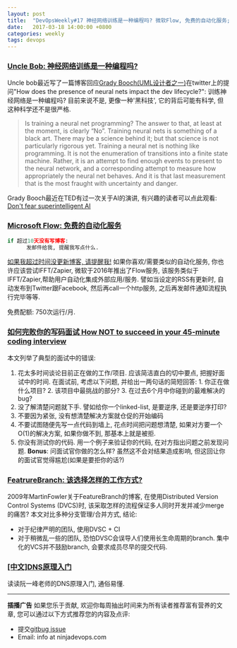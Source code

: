 ```yaml
---
layout: post
title:  "DevOpsWeekly#17 神经网络训练是一种编程吗? 微软Flow, 免费的自动化服务; 如何完败你的写代码面试? 该选择怎样FeatureBranch工作方式? DNS原理入门"
date:   2017-03-18 14:00:00 +0800
categories: weekly
tags: devops
---
```


### [**Uncle Bob: 神经网络训练是一种编程吗?**](http://blog.cleancoder.com/uncle-bob/2017/03/16/DrCalvin.html)
  
  Uncle bob最近写了一篇博客回应[Grady Booch(UML设计者之一)](https://en.wikipedia.org/wiki/Grady_Booch)在twitter上的提问"How does the presence of neural nets impact the dev lifecycle?":
   训练神经网络是一种编程吗? 目前来说不是, 更像一种'黑科技', 它的背后可能有科学, 但这种科学还不是很严格. 
 
  > Is training a neural net programming? The answer to that, at least at the moment, is clearly “No”. Training neural nets is something of a black art. There may be a science behind it; but that science is not particularly rigorous yet.
  Training a neural net is nothing like programming. It is not the enumeration of transitions into a finite state machine. Rather, it is an attempt to find enough events to present to the neural network, and a corresponding attempt to measure how appropriately the neural net behaves. And it is that last measurement that is the most fraught with uncertainty and danger.

  Grady Booch最近在TED有过一次关于AI的演讲, 有兴趣的读者可以点此观看: [Don't fear superintelligent AI
](https://www.ted.com/talks/grady_booch_don_t_fear_superintelligence)


### [**Microsoft Flow: 免费的自动化服务**](https://flow.microsoft.com/en-us/pricing/)
  ```python
  if 超过10天没有写博客:
        发邮件给我, 提醒我写点什么.
  ```
  [如果我超过时间没更新博客, 请提醒我!](https://flow.microsoft.com/en-us/blog/fotw-remind-to-post/)
  如果你喜欢/需要类似的自动化服务, 你也许应该尝试IFFT/Zapier, 
  微软于2016年推出了Flow服务, 该服务类似于IFFT/Zapier,帮助用户自动化集成外部应用/服务. 譬如当设定的RSS有更新时, 自动发布到Twitter跟Facebook, 然后再call一个http服务, 之后再发邮件通知流程执行完毕等等. 

  免费配额: 750次运行/月. 


### [**如何完败你的写码面试 How NOT to succeed in your 45-minute coding interview**](https://dev.to/fahimulhaq/how-not-to-succeed-in-your-45-minute-coding-interview)
  
  本文列举了典型的面试中的错误: 
  
  1. 花太多时间谈论目前正在做的工作/项目. 应该简洁直白的切中要点, 把握好面试中的时间. 在面试前, 考虑以下问题, 并给出一两句话的简短回答: 1. 你正在做什么项目? 2. 该项目中最挑战的部分? 3. 在过去6个月中你碰到的最难解决的bug? 
  2. 没了解清楚问题就下手. 譬如给你一个linked-list, 是要逆序, 还是要逆序打印? 
  3. 不要因为紧张, 没有想清楚解决方案就仓促的开始编码
  4. 不要试图随便先写一点代码到墙上, 花点时间把问题想清楚, 如果对方要一个O(1)的解决方案, 如果你做不到, 那基本上就是被拒.
  5. 你没有测试你的代码. 用一个例子来验证你的代码, 在对方指出问题之前发现问题. 
  **Bonus**: 问面试官你做的怎么样? 虽然这不会对结果造成影响, 但这回让你的面试官觉得尴尬(如果是要拒你的话?)

### [**FeatrureBranch: 该选择怎样的工作方式?**](https://martinfowler.com/bliki/FeatureBranch.html)
  
  2009年MartinFowler关于FeatureBranch的博客, 在使用Distributed Version Control Systems (DVCS)时, 该采取怎样的流程保证多人同时开发并减少merge的痛苦? 本文对比多种分支管理/合并方式, 结论:
  - 对于纪律严明的团队, 使用DVSC + CI
  - 对于稍微乱一些的团队, 恐怕DVSC会误导人们使用长生命周期的branch. 集中化的VCS并不鼓励branch, 会要求成员尽早的提交代码. 


### [**[中文]DNS原理入门**](http://www.ruanyifeng.com/blog/2016/06/dns.html)

  读读阮一峰老师的DNS原理入门, 通俗易懂. 
  

---
**插播广告**
如果您乐于贡献, 欢迎你每周抽出时间来为所有读者推荐富有营养的文章, 您可以通过以下方式推荐您的内容及点评:
 - 提交[gitbug issue](https://github.com/NinjaDevOps-dot-com/NinjaDevOps-dot-com.github.io/issues)
 - Email: info at ninjadevops.com
